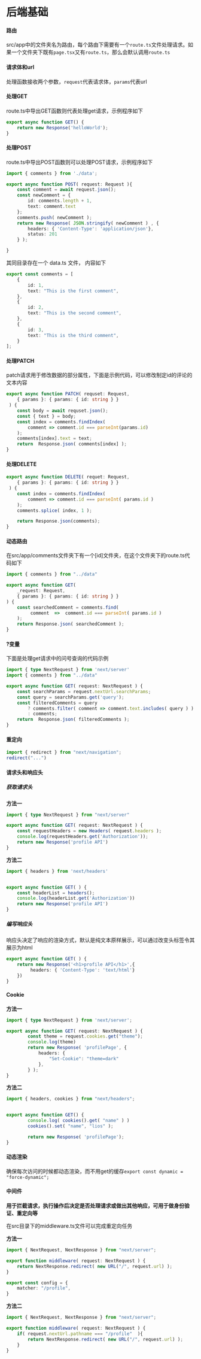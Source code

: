 # 后端基础

 

#### 路由

src/app中的文件夹名为路由，每个路由下需要有一个`route.ts`文件处理请求。如果一个文件夹下既有`page.tsx`又有`route.ts`，那么会默认调用`route.ts`



#### 请求体和url

处理函数接收两个参数，`request`代表请求体，`params`代表url



#### 处理GET

route.ts中导出GET函数则代表处理get请求，示例程序如下

```ts
export async function GET() {
    return new Response('helloWorld');   
}
```



#### 处理POST

route.ts中导出POST函数则可以处理POST请求，示例程序如下

```ts
import { comments } from './data';    

export async function POST( request: Request ){
    const comment = await request.json();
    const newComment = {
        id: comments.length + 1,
        text: comment.text
    };
    comments.push( newComment );
    return new Response( JSON.stringify( newComment ) , {
        headers: { 'Content-Type': 'application/json'},
        status: 201
    } );   

}
```

其同目录存在一个 data.ts 文件， 内容如下

```ts
export const comments = [
    {
        id: 1,
        text: "This is the first comment",
    },
    {
        id: 2,
        text: "This is the second comment",
    },
    {
        id: 3,
        text: "This is the third comment",
    }
];
```



#### 处理PATCH

patch请求用于修改数据的部分属性，下面是示例代码，可以修改制定id的评论的文本内容

```ts
export async function PATCH( requset: Request,
    { params }: { params: { id: string } }
 ) {
    const body = await requset.json();
    const { text } = body;
    const index = comments.findIndex(
        comment => comment.id === parseInt(params.id)
    );
    comments[index].text = text;
    return  Response.json( comments[index] );
}
```



#### 处理DELETE

```ts
export async function DELETE( requet: Request,
    { params }: { params: { id: string } }
 ) {
    const index = comments.findIndex(
        comment => comment.id === parseInt( params.id )
    );
    comments.splice( index, 1 );

    return Response.json(comments);   
}
```



#### 动态路由

在src/app/comments文件夹下有一个[id]文件夹，在这个文件夹下的route.ts代码如下

```ts
import { comments } from "../data"

export async function GET(
    _request: Request,
    { params }: { params: { id: string } }
) {
    const searchedComment = comments.find(
         comment  =>  comment.id === parseInt( params.id ) 
    );
    return Response.json( searchedComment );
}
```



#### ?变量

下面是处理get请求中的问号查询的代码示例

```ts
import { type NextRequest } from 'next/server'
import { comments } from "../data"

export async function GET( request: NextRequest ) {
    const searchParams = request.nextUrl.searchParams;
    const query = searchParams.get('query');
    const filteredComments = query 
        ? comments.filter( comment => comment.text.includes( query ) )
        : comments;
    return  Response.json( filteredComments );   
}
```



#### 重定向

```ts
import { redirect } from "next/navigation";
redirect("...")
```



#### 请求头和响应头

##### 获取请求头

**方法一**

```ts
import { type NextRequest } from "next/server"

export async function GET( request: NextRequest ) {
    const requestHeaders = new Headers( request.headers );
    console.log(requestHeaders.get('Authorization'));
    return new Response('profile API')
}
```



**方法二**

```ts
import { headers } from 'next/headers'


export async function GET( ) {
    const headerList = headers();
    console.log(headerList.get('Authorization'))
    return new Response('profile API')
}
```



##### 编写响应头

 响应头决定了响应的渲染方式，默认是纯文本原样展示，可以通过改变头标签令其展示为html

```ts
export async function GET( ) {
    return new Response('<h1>profile API</h1>',{
         headers: { 'Content-Type': 'text/html'}
    })
}
```





#### Cookie

**方法一**

```ts
import { type NextRequest } from 'next/server';

export async function GET( request: NextRequest ) {
        const theme = request.cookies.get("theme");
        console.log(theme)
        return new Response( 'profilePage', {
            headers: {
                "Set-Cookie": "theme=dark"
            },
        } );
}
```



**方法二**

```ts
import { headers, cookies } from "next/headers";


export async function GET() {
        console.log( cookies().get( "name" ) )
        cookies().set( "name", "lios" );

        return new Response( 'profilePage');
}
```



#### 动态渲染

确保每次访问的时候都动态渲染，而不用get的缓存`export const dynamic = "force-dynamic";`



#### 中间件

**用于拦截请求，执行操作后决定是否处理请求或做出其他响应，可用于做身份验证、重定向等**

在src目录下的middleware.ts文件可以完成重定向任务

**方法一**

```ts
import { NextRequest, NextResponse } from "next/server";   

export function middleware( request: NextRequest ) {
    return NextResponse.redirect( new URL("/", request.url) );
}

export const config = {
    matcher: "/profile",
}
```





**方法二**

```ts
import { NextRequest, NextResponse } from "next/server";   

export function middleware( request: NextRequest ) {
    if( request.nextUrl.pathname === "/profile"  ){
        return NextResponse.redirect( new URL("/", request.url) );
    }
}

```

